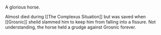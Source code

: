 A glorious horse.

Almost died during [[The Complexus Situation]] but was saved when [[Grosnic]] sheild slammed him to keep him from falling into a fissure. Not understanding, the horse held a grudge against Grosnic forever.

